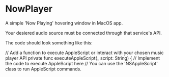 # NowPlayer
A simple 'Now Playing' hovering window in MacOS app.

Your desiered audio source must be connected through that service's API.

The code should look something like this:

// Add a function to execute AppleScript or interact with your chosen music player API
    private func executeAppleScript(_ script: String) {
        // Implement the code to execute AppleScript here
        // You can use the 'NSAppleScript' class to run AppleScript commands.
